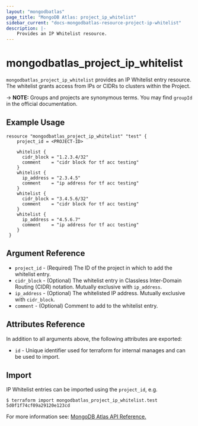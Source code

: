 ```yaml
---
layout: "mongodbatlas"
page_title: "MongoDB Atlas: project_ip_whitelist"
sidebar_current: "docs-mongodbatlas-resource-project-ip-whitelist"
description: |-
    Provides an IP Whitelist resource.
---
```


# mongodbatlas_project_ip_whitelist

`mongodbatlas_project_ip_whitelist` provides an IP Whitelist entry resource. The whitelist grants access from IPs or CIDRs to clusters within the Project.

-> **NOTE:** Groups and projects are synonymous terms. You may find `groupId` in the official documentation.

## Example Usage

```hcl
resource "mongodbatlas_project_ip_whitelist" "test" {
    project_id = <PROJECT-ID>

    whitelist {
      cidr_block = "1.2.3.4/32"
      comment    = "cidr block for tf acc testing"
    }
    whitelist {
      ip_address = "2.3.4.5"
      comment    = "ip address for tf acc testing"
    }
    whitelist {
      cidr_block = "3.4.5.6/32"
      comment    = "cidr block for tf acc testing"
    }
    whitelist {
      ip_address = "4.5.6.7"
      comment    = "ip address for tf acc testing"
    }
 }
```

## Argument Reference

* `project_id` - (Required) The ID of the project in which to add the whitelist entry.
* `cidr_block` - (Optional) The whitelist entry in Classless Inter-Domain Routing (CIDR) notation. Mutually exclusive with `ip_address`.
* `ip_address` - (Optional) The whitelisted IP address. Mutually exclusive with `cidr_block`.
* `comment` - (Optional) Comment to add to the whitelist entry.

## Attributes Reference

In addition to all arguments above, the following attributes are exported:

* `id` - Unique identifier used for terraform for internal manages and can be used to import.

## Import

IP Whitelist entries can be imported using the `project_id`, e.g.

```
$ terraform import mongodbatlas_project_ip_whitelist.test 5d0f1f74cf09a29120e123cd
```

For more information see: [MongoDB Atlas API Reference.](https://docs.atlas.mongodb.com/reference/api/whitelist/)